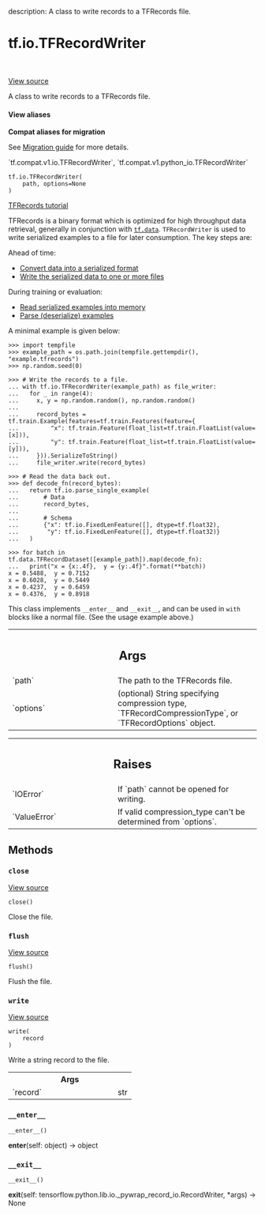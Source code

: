 description: A class to write records to a TFRecords file.

<div itemscope itemtype="http://developers.google.com/ReferenceObject">
<meta itemprop="name" content="tf.io.TFRecordWriter" />
<meta itemprop="path" content="Stable" />
<meta itemprop="property" content="__enter__"/>
<meta itemprop="property" content="__exit__"/>
<meta itemprop="property" content="__init__"/>
<meta itemprop="property" content="__new__"/>
<meta itemprop="property" content="close"/>
<meta itemprop="property" content="flush"/>
<meta itemprop="property" content="write"/>
</div>

# tf.io.TFRecordWriter

<!-- Insert buttons and diff -->

<table class="tfo-notebook-buttons tfo-api nocontent" align="left">

</table>

<a target="_blank" href="/code/stable/tensorflow/python/lib/io/tf_record.py">View source</a>



A class to write records to a TFRecords file.

<section class="expandable">
  <h4 class="showalways">View aliases</h4>
  <p>
<b>Compat aliases for migration</b>
<p>See
<a href="https://www.tensorflow.org/guide/migrate">Migration guide</a> for
more details.</p>
<p>`tf.compat.v1.io.TFRecordWriter`, `tf.compat.v1.python_io.TFRecordWriter`</p>
</p>
</section>

<pre class="devsite-click-to-copy prettyprint lang-py tfo-signature-link">
<code>tf.io.TFRecordWriter(
    path, options=None
)
</code></pre>



<!-- Placeholder for "Used in" -->

[TFRecords tutorial](https://www.tensorflow.org/tutorials/load_data/tfrecord)

TFRecords is a binary format which is optimized for high throughput data
retrieval, generally in conjunction with <a href="../../tf/data.md"><code>tf.data</code></a>. `TFRecordWriter` is used
to write serialized examples to a file for later consumption. The key steps
are:

 Ahead of time:

 - [Convert data into a serialized format](
 https://www.tensorflow.org/tutorials/load_data/tfrecord#tfexample)
 - [Write the serialized data to one or more files](
 https://www.tensorflow.org/tutorials/load_data/tfrecord#tfrecord_files_in_python)

 During training or evaluation:

 - [Read serialized examples into memory](
 https://www.tensorflow.org/tutorials/load_data/tfrecord#reading_a_tfrecord_file)
 - [Parse (deserialize) examples](
 https://www.tensorflow.org/tutorials/load_data/tfrecord#reading_a_tfrecord_file)

A minimal example is given below:

```
>>> import tempfile
>>> example_path = os.path.join(tempfile.gettempdir(), "example.tfrecords")
>>> np.random.seed(0)
```

```
>>> # Write the records to a file.
... with tf.io.TFRecordWriter(example_path) as file_writer:
...   for _ in range(4):
...     x, y = np.random.random(), np.random.random()
...
...     record_bytes = tf.train.Example(features=tf.train.Features(feature={
...         "x": tf.train.Feature(float_list=tf.train.FloatList(value=[x])),
...         "y": tf.train.Feature(float_list=tf.train.FloatList(value=[y])),
...     })).SerializeToString()
...     file_writer.write(record_bytes)
```

```
>>> # Read the data back out.
>>> def decode_fn(record_bytes):
...   return tf.io.parse_single_example(
...       # Data
...       record_bytes,
...
...       # Schema
...       {"x": tf.io.FixedLenFeature([], dtype=tf.float32),
...        "y": tf.io.FixedLenFeature([], dtype=tf.float32)}
...   )
```

```
>>> for batch in tf.data.TFRecordDataset([example_path]).map(decode_fn):
...   print("x = {x:.4f},  y = {y:.4f}".format(**batch))
x = 0.5488,  y = 0.7152
x = 0.6028,  y = 0.5449
x = 0.4237,  y = 0.6459
x = 0.4376,  y = 0.8918
```

This class implements `__enter__` and `__exit__`, and can be used
in `with` blocks like a normal file. (See the usage example above.)

<!-- Tabular view -->
 <table class="responsive fixed orange">
<colgroup><col width="214px"><col></colgroup>
<tr><th colspan="2"><h2 class="add-link">Args</h2></th></tr>

<tr>
<td>
`path`
</td>
<td>
The path to the TFRecords file.
</td>
</tr><tr>
<td>
`options`
</td>
<td>
(optional) String specifying compression type,
`TFRecordCompressionType`, or `TFRecordOptions` object.
</td>
</tr>
</table>



<!-- Tabular view -->
 <table class="responsive fixed orange">
<colgroup><col width="214px"><col></colgroup>
<tr><th colspan="2"><h2 class="add-link">Raises</h2></th></tr>

<tr>
<td>
`IOError`
</td>
<td>
If `path` cannot be opened for writing.
</td>
</tr><tr>
<td>
`ValueError`
</td>
<td>
If valid compression_type can't be determined from `options`.
</td>
</tr>
</table>



## Methods

<h3 id="close"><code>close</code></h3>

<a target="_blank" href="/code/stable/tensorflow/python/lib/io/tf_record.py">View source</a>

<pre class="devsite-click-to-copy prettyprint lang-py tfo-signature-link">
<code>close()
</code></pre>

Close the file.


<h3 id="flush"><code>flush</code></h3>

<a target="_blank" href="/code/stable/tensorflow/python/lib/io/tf_record.py">View source</a>

<pre class="devsite-click-to-copy prettyprint lang-py tfo-signature-link">
<code>flush()
</code></pre>

Flush the file.


<h3 id="write"><code>write</code></h3>

<a target="_blank" href="/code/stable/tensorflow/python/lib/io/tf_record.py">View source</a>

<pre class="devsite-click-to-copy prettyprint lang-py tfo-signature-link">
<code>write(
    record
)
</code></pre>

Write a string record to the file.


<!-- Tabular view -->
 <table class="responsive fixed orange">
<colgroup><col width="214px"><col></colgroup>
<tr><th colspan="2">Args</th></tr>

<tr>
<td>
`record`
</td>
<td>
str
</td>
</tr>
</table>



<h3 id="__enter__"><code>__enter__</code></h3>

<pre class="devsite-click-to-copy prettyprint lang-py tfo-signature-link">
<code>__enter__()
</code></pre>

__enter__(self: object) -> object


<h3 id="__exit__"><code>__exit__</code></h3>

<pre class="devsite-click-to-copy prettyprint lang-py tfo-signature-link">
<code>__exit__()
</code></pre>

__exit__(self: tensorflow.python.lib.io._pywrap_record_io.RecordWriter, *args) -> None




